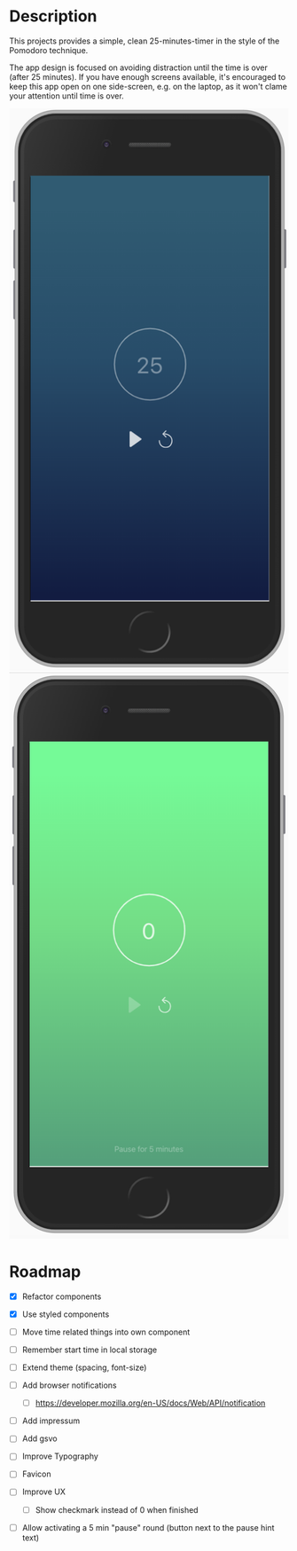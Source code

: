 # Description

This projects provides a simple, clean 25-minutes-timer in the style of the Pomodoro technique.

The app design is focused on avoiding distraction until the time is over (after 25 minutes).
If you have enough screens available, it's encouraged to keep this app open on one side-screen, e.g. on the laptop, as it won't clame your attention until time is over.

![Demo picture](docs/demo-initial.png)
![Demo picture](docs/demo-completed.png)

# Roadmap

- [x] Refactor components
- [x] Use styled components
- [ ] Move time related things into own component
- [ ] Remember start time in local storage
- [ ] Extend theme (spacing, font-size)
- [ ] Add browser notifications
  - [ ] https://developer.mozilla.org/en-US/docs/Web/API/notification
- [ ] Add impressum
- [ ] Add gsvo
- [ ] Improve Typography
- [ ] Favicon

- [ ] Improve UX
  - [ ] Show checkmark instead of 0 when finished
- [ ] Allow activating a 5 min "pause" round (button next to the pause hint text)
